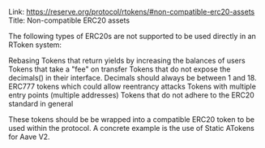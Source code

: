 Link: https://reserve.org/protocol/rtokens/#non-compatible-erc20-assets
Title: Non-compatible ERC20 assets

The following types of ERC20s are not supported to be used directly in an RToken system:

Rebasing Tokens that return yields by increasing the balances of users
Tokens that take a "fee" on transfer
Tokens that do not expose the decimals() in their interface. Decimals should always be between 1 and 18.
ERC777 tokens which could allow reentrancy attacks
Tokens with multiple entry points (multiple addresses)
Tokens that do not adhere to the ERC20 standard in general

These tokens should be be wrapped into a compatible ERC20 token to be used within the protocol. A concrete example is the use of Static ATokens for Aave V2.
